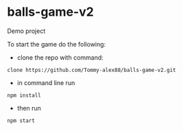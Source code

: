 # balls-game-v2

Demo project

To start the game do the following:
- clone the repo with command: 
```
clone https://github.com/Tommy-alex88/balls-game-v2.git
```
- in command line run
```
npm install
```
- then run
```
npm start
```
